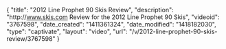 {
    "title": "2012 Line Prophet 90 Skis Review",
    "description": "http:\/\/www.skis.com Review for the 2012 Line Prophet 90 Skis",
    "videoid": "3767598",
    "date_created": "1411361324",
    "date_modified": "1418182030",
    "type": "captivate",
    "layout": "video",
    "url": "\/v\/2012-line-prophet-90-skis-review\/3767598"
}